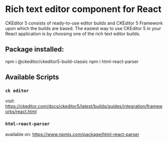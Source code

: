 # Rich text editor component for React
CKEditor 5 consists of ready-to-use editor builds and CKEditor 5 Framework upon which the builds are based.
The easiest way to use CKEditor 5 in your React application is by choosing one of the rich text editor builds.

## Package installed:
npm i @ckeditor/ckeditor5-build-classic
npm i html-react-parser
## Available Scripts


### `ck editor`
visit: https://ckeditor.com/docs/ckeditor5/latest/builds/guides/integration/frameworks/react.html
### `html-react-parser`
available on: https://www.npmjs.com/package/html-react-parser
